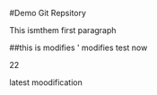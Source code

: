 #Demo Git Repsitory

This ismthem first paragraph

##this is modifies '
modifies test now

22

latest moodification
